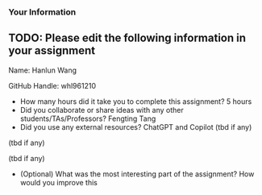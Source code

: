### Your Information

## TODO: Please edit the following information in your assignment

Name: Hanlun Wang

GitHub Handle: whl961210

- How many hours did it take you to complete this assignment?
5 hours
- Did you collaborate or share ideas with any other students/TAs/Professors?
Fengting Tang
- Did you use any external resources?
ChatGPT and Copilot
(tbd if any)

(tbd if any)

(tbd if any)

- (Optional) What was the most interesting part of the assignment? How would you improve this 